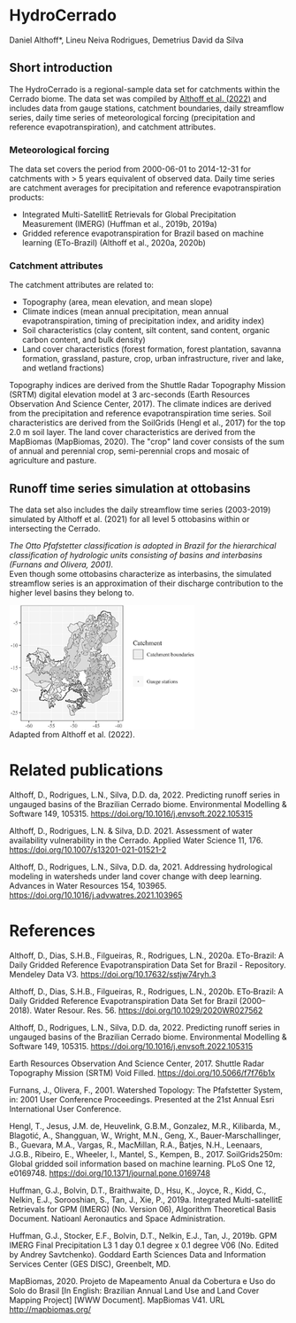 # HydroCerrado
Daniel Althoff*, Lineu Neiva Rodrigues, Demetrius David da Silva

## Short introduction
The HydroCerrado is a regional-sample data set for catchments within the Cerrado biome.
The data set was compiled by <a href='https://doi.org/10.1016/j.envsoft.2022.105315' target='blank'>Althoff et al. (2022)</a> and includes data from gauge stations, catchment boundaries, daily streamflow series, daily time series of meteorological forcing (precipitation and reference evapotranspiration), and catchment attributes.

### Meteorological forcing
The data set covers the period from 2000-06-01 to 2014-12-31 for catchments with > 5 years equivalent of observed data.
Daily time series are catchment averages for precipitation and reference evapotranspiration products:
- Integrated Multi-SatellitE Retrievals for Global Precipitation Measurement (IMERG) (Huffman et al., 2019b, 2019a)
- Gridded reference evapotranspiration for Brazil based on machine learning (ETo-Brazil) (Althoff et al., 2020a, 2020b)

### Catchment attributes
The catchment attributes are related to:
- Topography (area, mean elevation, and mean slope)
- Climate indices (mean annual precipitation, mean annual evapotranspiration, timing of precipitation index, and aridity index)
- Soil characteristics (clay content, silt content, sand content, organic carbon content, and bulk density)
- Land cover characteristics (forest formation, forest plantation, savanna formation, grassland, pasture, crop, urban infrastructure, river and lake, and wetland fractions)

Topography indices are derived from the Shuttle Radar Topography Mission (SRTM) digital elevation model at 3 arc-seconds (Earth Resources Observation And Science Center, 2017). The climate indices are derived from the precipitation and reference evapotranspiration time series. Soil characteristics are derived from the SoilGrids (Hengl et al., 2017) for the top 2.0 m soil layer. The land cover characteristics are derived from the MapBiomas (MapBiomas, 2020). The "crop" land cover consists of the sum of annual and perennial crop, semi-perennial crops and mosaic of agriculture and pasture.

## Runoff time series simulation at ottobasins
The data set also includes the daily streamflow time series (2003-2019) simulated by Althoff et al. (2021) for all level 5 ottobasins within or intersecting the Cerrado.  

*The Otto Pfafstetter classification is adopted in Brazil for the hierarchical classification of hydrologic units consisting of basins and interbasins (Furnans and Olivera, 2001).*  
Even though some ottobasins characterize as interbasins, the simulated streamflow series is an approximation of their discharge contribution to the higher level basins they belong to.  

<div class="fluid-row" id="fig1">
    <img src='/img/Basins.jpg' height='225' width='auto' align='center'>
</div>
Adapted from Althoff et al. (2022).

# Related publications

Althoff, D., Rodrigues, L.N., Silva, D.D. da, 2022. Predicting runoff series in ungauged basins of the Brazilian Cerrado biome. Environmental Modelling & Software 149, 105315. https://doi.org/10.1016/j.envsoft.2022.105315

Althoff, D., Rodrigues, L.N. & Silva, D.D. 2021. Assessment of water availability vulnerability in the Cerrado. Applied Water Science 11, 176. https://doi.org/10.1007/s13201-021-01521-2

Althoff, D., Rodrigues, L.N., Silva, D.D. da, 2021. Addressing hydrological modeling in watersheds under land cover change with deep learning. Advances in Water Resources 154, 103965. https://doi.org/10.1016/j.advwatres.2021.103965


# References
Althoff, D., Dias, S.H.B., Filgueiras, R., Rodrigues, L.N., 2020a. ETo-Brazil: A Daily Gridded Reference Evapotranspiration Data Set for Brazil - Repository. Mendeley Data V3. https://doi.org/10.17632/sstjw74ryh.3

Althoff, D., Dias, S.H.B., Filgueiras, R., Rodrigues, L.N., 2020b. ETo‐Brazil: A Daily Gridded Reference Evapotranspiration Data Set for Brazil (2000–2018). Water Resour. Res. 56. https://doi.org/10.1029/2020WR027562

Althoff, D., Rodrigues, L.N., Silva, D.D. da, 2022. Predicting runoff series in ungauged basins of the Brazilian Cerrado biome. Environmental Modelling & Software 149, 105315. https://doi.org/10.1016/j.envsoft.2022.105315

Earth Resources Observation And Science Center, 2017. Shuttle Radar Topography Mission (SRTM) Void Filled. https://doi.org/10.5066/f7f76b1x

Furnans, J., Olivera, F., 2001. Watershed Topology: The Pfafstetter System, in: 2001 User Conference Proceedings. Presented at the 21st Annual Esri International User Conference.

Hengl, T., Jesus, J.M. de, Heuvelink, G.B.M., Gonzalez, M.R., Kilibarda, M., Blagotić, A., Shangguan, W., Wright, M.N., Geng, X., Bauer-Marschallinger, B., Guevara, M.A., Vargas, R., MacMillan, R.A., Batjes, N.H., Leenaars, J.G.B., Ribeiro, E., Wheeler, I., Mantel, S., Kempen, B., 2017. SoilGrids250m: Global gridded soil information based on machine learning. PLoS One 12, e0169748. https://doi.org/10.1371/journal.pone.0169748

Huffman, G.J., Bolvin, D.T., Braithwaite, D., Hsu, K., Joyce, R., Kidd, C., Nelkin, E.J., Sorooshian, S., Tan, J., Xie, P., 2019a. Integrated Multi-satellitE Retrievals for GPM (IMERG) (No. Version 06), Algorithm Theoretical Basis Document. Natioanl Aeronautics and Space Administration.

Huffman, G.J., Stocker, E.F., Bolvin, D.T., Nelkin, E.J., Tan, J., 2019b. GPM IMERG Final Precipitation L3 1 day 0.1 degree x 0.1 degree V06 (No. Edited by Andrey Savtchenko). Goddard Earth Sciences Data and Information Services Center (GES DISC), Greenbelt, MD.

MapBiomas, 2020. Projeto de Mapeamento Anual da Cobertura e Uso do Solo do Brasil [In English: Brazilian Annual Land Use and Land Cover Mapping Project] [WWW Document]. MapBiomas V41. URL http://mapbiomas.org/

